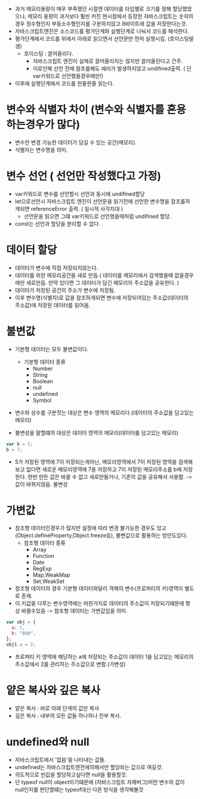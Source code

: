 - 과거 메모리용량이 매우 부족했던 시절엔 데이터를 타입별로 크기를 정해 할당했었으나, 메모리 용량이 과거보다 훨씬 커진 현시점에서 등장한 자바스크립트는 
숫자의 경우 정수형인지 부동소수형인지를 구분하지않고 8바이트에 값을 저장한다는것.
- 자바스크립트엔진은 소스코드를 평가단계와 실행단계로 나눠서 코드를 해석한다.
- 평가단계에서 코드를 위에서 아래로 읽으면서 선언문만 먼저 실행시킴. (호이스팅발생)
  - 호이스팅 : 끌어올리다.
    - 자바스크립트 엔진이 실제로 끌어올리지는 않지만 끌러올린다고 간주.
    - 이로인해 선언 전에 참조를해도 에러가 발생하지않고 undifined출력. ( 단 var키워드로 선언했을경우에만!)
- 이후에 실행단계에서 코드를 한줄한줄 읽는다.


# 변수와 식별자 차이 (변수와 식별자를 혼용하는경우가 많다) 
  - 변수란 변경 가능한 데이터가 담길 수 있는 공간(메모리).
  - 식별자는 변수명을 의미.

# 변수 선언 ( 선언만 작성했다고 가정)
  - var키워드로 변수를 선언할시 선언과 동시에 undifined할당
  - let으로선언시 자바스크립트 엔진이 선언문을 읽기전에 선언한 변수명을 참조를하게되면 referenceError 출력. ( 일시적 사각지대 )
    - 선언문을 읽으면 그떄 var키워드로 선언했을때처럼 undifined 할당.
  - const는 선언과 할당을 분리할 수 없다.

# 데이터 할당
  - 데이터가 변수에 직접 저장되지않는다.
  - 데이터를 위한 메모리공간을 새로 만듬.( 데이터를 메모리에서 검색했을때 없을경우에만 새로만듬. 만약 있다면 그 데이터가 담긴 메모리의 주소값을 공유한다. )
  - 데이터가 저장된 공간의 주소가 변수에 저장됨.
  - 이후 변수명(식별자)로 값을 참조하게되면 변수에 저장되어있는 주소값(데이터의 주소값)에 저장된 데이터를 읽어옴.
  
  
  
# 불변값
- 기본형 데이터는 모두 불변값이다.
  - 기본형 데이터 종류
    - Number
    - String
    - Boolean
    - null
    - undefined
    - Symbol

- 변수와 상수를 구분짓는 대상은 변수 영역의 메모리다.(데이터의 주소값을 담고있는 메모리)
- 불변성을 말할떄의 대상은 데이터 영역의 메모리(데이터를 담고있는 메모리)

```js
var b = 5;
b = 7;
```

- 5가 저장된 영역에 7이 저장되는게아닌, 메모리영역에서 7이 저장된 영역을 검색해보고 없다면 새로운 메모리영역에 7을 저장하고 7이 저장된 메모리주소를 b에 저장한다.
한번 만든 값은 바꿀 수 없고 새로만들거나, 기존의 값을 공유해서 사용함. -> 값이 바뀌지않음. 불변성


# 가변값 
- 참조형 데이터인경우가 많지만 설정에 따라 변경 불가능한 경우도 있고(Object.defineProperty,Object.freeze등), 불변값으로 활용하는 방안도있다.
  - 참조형 데이터 종류
    - Array
    - Function
    - Date
    - RegExp
    - Map,WeakMap
    - Set,WeakSet
- 참조형 데이터의 경우 기본형 데이터와달리 객체의 변수(프로퍼티의 키)영역이 별도로 존재.
- 이 키값을 다루는 변수영역에는 마찬가지로 데이터의 주소값이 저장되기떄문에 항상 바뀔수있음 -> 참조형 데이터는 가변값임을 의미.
```js
var obj = {
  a: 1,
  b: "bbb",
};
obj1.a = 2;
```
- 프로퍼티 키 영역에 해당하는 a에 저장되는 주소값이 데이터 1을 담고있는 메모리의 주소값에서 2를 관리하는 주소값으로 변함.(가변성)


# 얕은 복사와 깊은 복사
- 얕은 복사 : 바로 아래 단계의 값만 복사
- 깊은 복사 : 내부의 모든 값들 하나하나 전부 복사.

# undefined와 null
- 자바스크립트에서 '없음'을 나타내는 값들.
- undefined는 자바스크립트엔전에의해서만 할당되는 값으로 여길것.
- 의도적으로 빈값을 할당하고싶다면 null을 활용할것.
- 단 typeof null이 object이기떄문에 (자바스크립트 자체버그)어떤 변수의 값이 null인지를 판단할떄는 typeof대신 다른 방식을 생각해볼것

